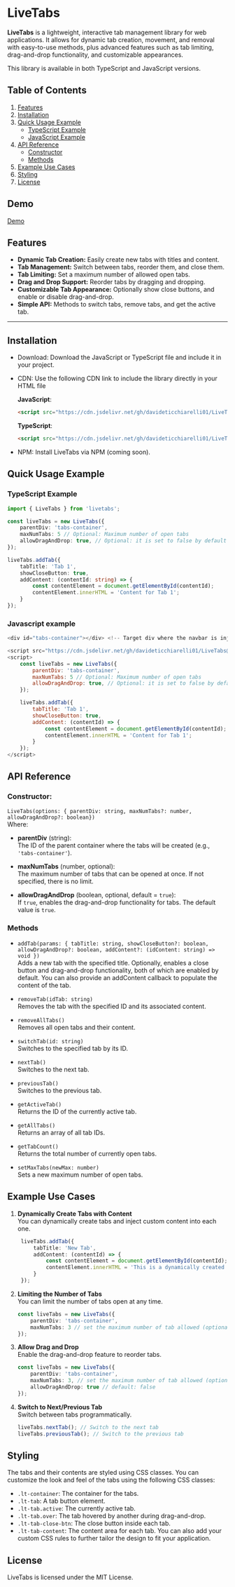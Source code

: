 # LiveTabs

**LiveTabs** is a lightweight, interactive tab management library for web applications. It allows for dynamic tab creation, movement, and removal with easy-to-use methods, plus advanced features such as tab limiting, drag-and-drop functionality, and customizable appearances.

This library is available in both TypeScript and JavaScript versions.

## Table of Contents

1. [Features](#features)
2. [Installation](#installation)
3. [Quick Usage Example](#quick-usage-example)
   - [TypeScript Example](#typescript-example)
   - [JavaScript Example](#javascript-example)
4. [API Reference](#api-reference)
   - [Constructor](#constructor)
   - [Methods](#methods)
5. [Example Use Cases](#example-use-cases)
6. [Styling](#styling)
7. [License](#license)

## Demo
[Demo](https://codepen.io/Davide-Ticchiarelli-the-sans/pen/abePKpy)
## Features

- **Dynamic Tab Creation:** Easily create new tabs with titles and content.
- **Tab Management:** Switch between tabs, reorder them, and close them.
- **Tab Limiting:** Set a maximum number of allowed open tabs.
- **Drag and Drop Support:** Reorder tabs by dragging and dropping.
- **Customizable Tab Appearance:** Optionally show close buttons, and enable or disable drag-and-drop.
- **Simple API:** Methods to switch tabs, remove tabs, and get the active tab.

---
## Installation
- Download: Download the JavaScript or TypeScript file and include it in your project.
- CDN: Use the following CDN link to include the library directly in your HTML file <br/>
   
   **JavaScript**: 
   ```html
   <script src="https://cdn.jsdelivr.net/gh/davideticchiarelli01/LiveTabs@master/LiveTabs.js"></script>
   ```
   **TypeScript**:
   ```html
   <script src="https://cdn.jsdelivr.net/gh/davideticchiarelli01/LiveTabs@master/LiveTabs.ts"></script>
   ```
- NPM: Install LiveTabs via NPM (coming soon).

## Quick Usage Example
### TypeScript Example

```typescript
import { LiveTabs } from 'livetabs';

const liveTabs = new LiveTabs({
    parentDiv: 'tabs-container',
    maxNumTabs: 5 // Optional: Maximum number of open tabs
    allowDragAndDrop: true, // Optional: it is set to false by default
});

liveTabs.addTab({
    tabTitle: 'Tab 1',
    showCloseButton: true,
    addContent: (contentId: string) => {
        const contentElement = document.getElementById(contentId);
        contentElement.innerHTML = 'Content for Tab 1';
    }
});
```
### Javascript example
```javascript
<div id="tabs-container"></div> <!-- Target div where the navbar is injected -->

<script src="https://cdn.jsdelivr.net/gh/davideticchiarelli01/LiveTabs@master/LiveTabs.js"></script>
<script>
    const liveTabs = new LiveTabs({
        parentDiv: 'tabs-container',
        maxNumTabs: 5 // Optional: Maximum number of open tabs
        allowDragAndDrop: true, // Optional: it is set to false by default
    });

    liveTabs.addTab({
        tabTitle: 'Tab 1',
        showCloseButton: true,
        addContent: (contentId) => {
            const contentElement = document.getElementById(contentId);
            contentElement.innerHTML = 'Content for Tab 1';
        }
    });
</script>
```

## API Reference
### Constructor: 
`LiveTabs(options: { parentDiv: string, maxNumTabs?: number, allowDragAndDrop?: boolean})` <br />
Where:
- **parentDiv** (string):  
  The ID of the parent container where the tabs will be created (e.g., `'tabs-container'`).

- **maxNumTabs** (number, optional):  
  The maximum number of tabs that can be opened at once. If not specified, there is no limit.

- **allowDragAndDrop** (boolean, optional, default = `true`):  
  If `true`, enables the drag-and-drop functionality for tabs. The default value is `true`.

### Methods

- `addTab(params: { tabTitle: string, showCloseButton?: boolean, allowDragAndDrop?: boolean, addContent?: (idContent: string) => void })`  
  Adds a new tab with the specified title. Optionally, enables a close button and drag-and-drop functionality, both of which are enabled by default. You can also provide an addContent callback to populate the content of the tab.

- `removeTab(idTab: string)`  
  Removes the tab with the specified ID and its associated content.

- `removeAllTabs()`  
  Removes all open tabs and their content.

- `switchTab(id: string)`  
  Switches to the specified tab by its ID.

- `nextTab()`  
  Switches to the next tab.

- `previousTab()` <br />
  Switches to the previous tab.
  
- `getActiveTab()`  
  Returns the ID of the currently active tab.

- `getAllTabs()`  
  Returns an array of all tab IDs.

- `getTabCount()`  
  Returns the total number of currently open tabs.

- `setMaxTabs(newMax: number)`  
  Sets a new maximum number of open tabs.
  
## Example Use Cases
1. **Dynamically Create Tabs with Content** <br/>
     You can dynamically create tabs and inject custom content into each one.
      
     ```typescript
      liveTabs.addTab({
          tabTitle: 'New Tab',
          addContent: (contentId) => {
              const contentElement = document.getElementById(contentId);
              contentElement.innerHTML = 'This is a dynamically created tab!';
          }
      });
     ```
2. **Limiting the Number of Tabs** <br/>
    You can limit the number of tabs open at any time.
    
    ```typescript
    const liveTabs = new LiveTabs({
        parentDiv: 'tabs-container',
        maxNumTabs: 3 // set the maximum number of tab allowed (optional)
    });
    ```
3. **Allow Drag and Drop** <br/>
    Enable the drag-and-drop feature to reorder tabs.
    
    ```typescript
    const liveTabs = new LiveTabs({
        parentDiv: 'tabs-container',
        maxNumTabs: 3, // set the maximum number of tab allowed (optional)
        allowDragAndDrop: true // default: false
    });
    ```
5. **Switch to Next/Previous Tab** <br/>
    Switch between tabs programmatically.
  
    ```typescript
    liveTabs.nextTab(); // Switch to the next tab
    liveTabs.previousTab(); // Switch to the previous tab
    ```
## Styling
The tabs and their contents are styled using CSS classes. You can customize the look and feel of the tabs using the following CSS classes:

- `.lt-container`: The container for the tabs.
- `.lt-tab`: A tab button element.
- `.lt-tab.active`: The currently active tab.
- `.lt-tab.over`: The tab hovered by another during drag-and-drop.
- `.lt-tab-close-btn`: The close button inside each tab.
- `.lt-tab-content`: The content area for each tab.
You can also add your custom CSS rules to further tailor the design to fit your application.

## License
LiveTabs is licensed under the MIT License.
